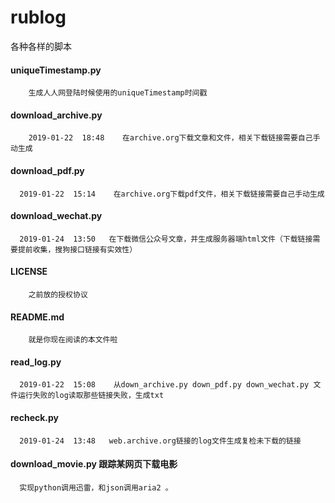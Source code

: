rublog
=============================

各种各样的脚本

#### uniqueTimestamp.py
        生成人人网登陆时候使用的uniqueTimestamp时间戳

####  download_archive.py
        2019-01-22  18:48    在archive.org下载文章和文件，相关下载链接需要自己手动生成

####  download_pdf.py
      2019-01-22  15:14    在archive.org下载pdf文件，相关下载链接需要自己手动生成

#### download_wechat.py
      2019-01-24  13:50   在下载微信公众号文章，并生成服务器端html文件（下载链接需要提前收集，搜狗接口链接有实效性）

####  LICENSE
        之前放的授权协议

#### README.md
        就是你现在阅读的本文件啦

#### read_log.py
      2019-01-22  15:08    从down_archive.py down_pdf.py down_wechat.py 文件运行失败的log读取那些链接失败，生成txt


####    recheck.py
      2019-01-24  13:48   web.archive.org链接的log文件生成复检未下载的链接


#### download_movie.py  跟踪某网页下载电影
      实现python调用迅雷，和json调用aria2 。

